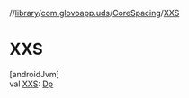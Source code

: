 //[library](../../../index.md)/[com.glovoapp.uds](../index.md)/[CoreSpacing](index.md)/[XXS](-x-x-s.md)

# XXS

[androidJvm]\
val [XXS](-x-x-s.md): [Dp](https://developer.android.com/reference/kotlin/androidx/compose/ui/unit/Dp.html)
